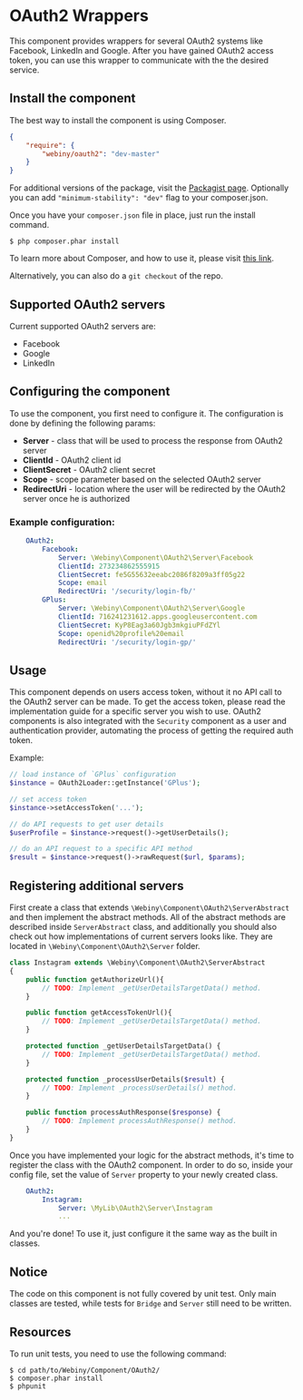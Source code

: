 OAuth2 Wrappers
==============

This component provides wrappers for several OAuth2 systems like Facebook, LinkedIn and Google.
After you have gained OAuth2 access token, you can use this wrapper to communicate with the the desired service.

Install the component
---------------------
The best way to install the component is using Composer.

```json
{
    "require": {
        "webiny/oauth2": "dev-master"
    }
}
```
For additional versions of the package, visit the [Packagist page](https://packagist.org/packages/webiny/oauth2).
Optionally you can add `"minimum-stability": "dev"` flag to your composer.json.

Once you have your `composer.json` file in place, just run the install command.

    $ php composer.phar install

To learn more about Composer, and how to use it, please visit [this link](https://getcomposer.org/doc/01-basic-usage.md).

Alternatively, you can also do a `git checkout` of the repo.


## Supported OAuth2 servers

Current supported OAuth2 servers are:

* Facebook
* Google
* LinkedIn

## Configuring the component

To use the component, you first need to configure it.
The configuration is done by defining the following params:

- **Server** - class that will be used to process the response from OAuth2 server
- **ClientId** - OAuth2 client id
- **ClientSecret** - OAuth2 client secret
- **Scope** - scope parameter based on the selected OAuth2 server
- **RedirectUri** - location where the user will be redirected by the OAuth2 server once he is authorized

### Example configuration:

```yaml
    OAuth2:
        Facebook:
            Server: \Webiny\Component\OAuth2\Server\Facebook
            ClientId: 273234862555915
            ClientSecret: fe5G55632eeabc2086f8209a3ff05g22
            Scope: email
            RedirectUri: '/security/login-fb/'
        GPlus:
            Server: \Webiny\Component\OAuth2\Server\Google
            ClientId: 716241231612.apps.googleusercontent.com
            ClientSecret: KyP8Eag3a60Jgb3mkgiuPFdZYl
            Scope: openid%20profile%20email
            RedirectUri: '/security/login-gp/'
```

## Usage

This component depends on users access token, without it no API call to the OAuth2 server can be made.
To get the access token, please read the implementation guide for a specific server you wish to use.
OAuth2 components is also integrated with the `Security` component as a user and authentication provider, automating the process of getting the required auth token.

Example:
```php
// load instance of `GPlus` configuration
$instance = OAuth2Loader::getInstance('GPlus');

// set access token
$instance->setAccessToken('...');

// do API requests to get user details
$userProfile = $instance->request()->getUserDetails();

// do an API request to a specific API method
$result = $instance->request()->rawRequest($url, $params);
```

## Registering additional servers

First create a class that extends `\Webiny\Component\OAuth2\ServerAbstract` and then implement the abstract methods.
All of the abstract methods are described inside `ServerAbstract` class, and additionally you should also check out how
implementations of current servers looks like. They are located in `\Webiny\Component\OAuth2\Server` folder.

```php
class Instagram extends \Webiny\Component\OAuth2\ServerAbstract
{
    public function getAuthorizeUrl(){
        // TODO: Implement _getUserDetailsTargetData() method.
    }

    public function getAccessTokenUrl(){
        // TODO: Implement _getUserDetailsTargetData() method.
    }

	protected function _getUserDetailsTargetData() {
		// TODO: Implement _getUserDetailsTargetData() method.
	}

	protected function _processUserDetails($result) {
		// TODO: Implement _processUserDetails() method.
	}

	public function processAuthResponse($response) {
		// TODO: Implement processAuthResponse() method.
	}
}
```

Once you have implemented your logic for the abstract methods, it's time to register the class with the OAuth2 component.
In order to do so, inside your config file, set the value of `Server` property to your newly created class.

```yaml
    OAuth2:
        Instagram:
            Server: \MyLib\OAuth2\Server\Instagram
            ...
```

And you're done!
To use it, just configure it the same way as the built in classes.

## Notice

The code on this component is not fully covered by unit test. Only main classes are tested, while tests for `Bridge` and `Server` still need to be written.

Resources
---------

To run unit tests, you need to use the following command:

    $ cd path/to/Webiny/Component/OAuth2/
    $ composer.phar install
    $ phpunit